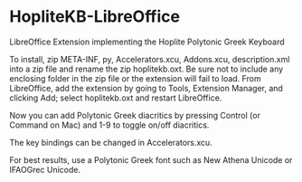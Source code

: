 # HopliteKB-LibreOffice
LibreOffice Extension implementing the Hoplite Polytonic Greek Keyboard

To install, zip META-INF, py, Accelerators.xcu, Addons.xcu, description.xml into a zip file and rename the zip hoplitekb.oxt.  Be sure not to include any enclosing folder in the zip file or the extension will fail to load.  From LibreOffice, add the extension by going to Tools, Extension Manager, and clicking Add; select hoplitekb.oxt and restart LibreOffice.

Now you can add Polytonic Greek diacritics by pressing Control (or Command on Mac) and 1-9 to toggle on/off diacritics.  

The key bindings can be changed in Accelerators.xcu.

For best results, use a Polytonic Greek font such as New Athena Unicode or IFAOGrec Unicode.  
